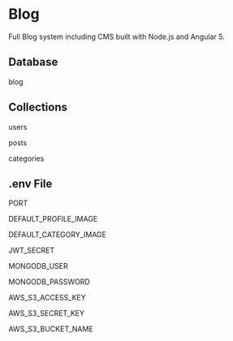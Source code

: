 # Blog

Full Blog system including CMS built with Node.js and Angular 5.

## Database

blog

## Collections

users

posts

categories

## .env File

PORT

DEFAULT_PROFILE_IMAGE

DEFAULT_CATEGORY_IMAGE

JWT_SECRET

MONGODB_USER

MONGODB_PASSWORD

AWS_S3_ACCESS_KEY

AWS_S3_SECRET_KEY

AWS_S3_BUCKET_NAME
